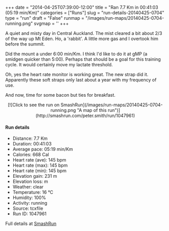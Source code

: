 +++
date = "2014-04-25T07:39:00-12:00"
title = "Ran 7.7 Km in 00:41:03 (05:19 min/Km)"
categories = ["Runs"]
slug = "run-details-20140425-0704"
type = "run"
draft = "False"
runmap = "/images/run-maps/20140425-0704-running.png"
svgmap = '<polyline points="54 5, 56 0, 47 1, 37 7, 32 12, 29 27, 12 76, 42 85, 43 92, 46 95, 64 100, 63 83, 66 73, 69 69, 81 63, 87 65, 88 68, 85 78, 88 84, 87 86, 85 89, 78 91, 75 90, 71 86, 71 83, 77 81, 79 77, 77 74, 79 66, 78 63, 85 61, 81 58, 75 55, 70 51, 66 46, 64 46, 59 45, 60 41, 66 31, 60 21, 61 16, 50 13, 54 6">'
+++

A quiet and misty day in Central Auckland. The mist cleared a bit about 2/3 of the way up Mt Eden. Ho, a 'rabbit'. A little more gas and I overtook him before the summit. 

Did the mount a under 6:00 min/Km. I think I'd like to do it at gMP (a smidgen quicker than 5:00). Perhaps that should be a goal for this training cycle. It would certainly move my lactate threshold. 

Oh, yes the heart rate monitor is working great. The new strap did it. Apparently these soft straps only last about a year with my frequency of use. 

And now, time for some bacon but ties for breakfast. 



<!--more-->

<center>
[![Click to see the run on SmashRun](/images/run-maps/20140425-0704-running.png "A map of this run")](http://smashrun.com/peter.smith/run/1047961)
</center>

#### Run details

* Distance: 7.7 Km
* Duration: 00:41:03
* Average pace: 05:19 min/Km
* Calories: 668 Cal
* Heart rate (ave): 145 bpm
* Heart rate (max): 145 bpm
* Heart rate (min): 145 bpm
* Elevation gain: 231 m
* Elevation loss:  m
* Weather: clear
* Temperature: 16 &deg;C
* Humidity: 100%
* Activity: running
* Source: tcxfile
* Run ID: 1047961

Full details at [SmashRun](http://smashrun.com/peter.smith/run/1047961)
